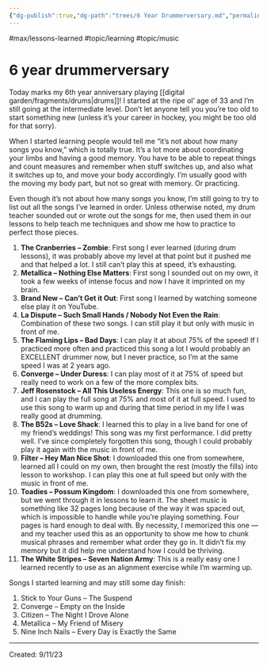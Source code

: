 ```yaml
---
{"dg-publish":true,"dg-path":"trees/6 Year Drummerversary.md","permalink":"/trees/6-year-drummerversary/","created":"2024-12-14T14:17:54.505-05:00","updated":"2025-01-31T23:04:22.824-05:00"}
---
```



#max/lessons-learned #topic/learning #topic/music 
# 6 year drummerversary

Today marks my 6th year anniversary playing [[digital garden/fragments/drums\|drums]]! I started at the ripe ol’ age of 33 and I’m still going at the intermediate level. Don’t let anyone tell you you’re too old to start something new (unless it’s your career in hockey, you might be too old for that sorry).

When I started learning people would tell me “it’s not about how many songs you know,” which is totally true. It’s a lot more about coordinating your limbs and having a good memory. You have to be able to repeat things and count measures and remember when stuff switches up, and also what it switches up to, and move your body accordingly. I’m usually good with the moving my body part, but not so great with memory. Or practicing.

Even though it’s not about how many songs you know, I’m still going to try to list out all the songs I’ve learned in order. Unless otherwise noted, my drum teacher sounded out or wrote out the songs for me, then used them in our lessons to help teach me techniques and show me how to practice to perfect those pieces.

1. **The Cranberries – Zombie**: First song I ever learned (during drum lessons), it was probably above my level at that point but it pushed me and that helped a lot. I still can’t play this at speed, it’s exhausting.
2. **Metallica – Nothing Else Matters**: First song I sounded out on my own, it took a few weeks of intense focus and now I have it imprinted on my brain.
3. **Brand New – Can’t Get it Out**: First song I learned by watching someone else play it on YouTube.
4. **La Dispute – Such Small Hands / Nobody Not Even the Rain**: Combination of these two songs. I can still play it but only with music in front of me.
5. **The Flaming Lips – Bad Days**: I can play it at about 75% of the speed! If I practiced more often and practiced this song a lot I would probably an EXCELLENT drummer now, but I never practice, so I’m at the same speed I was at 2 years ago.
6. **Converge – Under Duress**: I can play most of it at 75% of speed but really need to work on a few of the more complex bits.
7. **Jeff Rosenstock – All This Useless Energy**: This one is so much fun, and I can play the full song at 75% and most of it at full speed. I used to use this song to warm up and during that time period in my life I was really good at drumming.
8. **The B52s – Love Shack**: I learned this to play in a live band for one of my friend’s weddings! This song was my first performance. I did pretty well. I’ve since completely forgotten this song, though I could probably play it again with the music in front of me.
9. **Filter – Hey Man Nice Shot**: I downloaded this one from somewhere, learned all I could on my own, then brought the rest (mostly the fills) into lesson to workshop. I can play this one at full speed but only with the music in front of me.
10. **Toadies – Possum Kingdom**: I downloaded this one from somewhere, but we went through it in lessons to learn it. The sheet music is something like 32 pages long because of the way it was spaced out, which is impossible to handle while you’re playing something. Four pages is hard enough to deal with. By necessity, I memorized this one — and my teacher used this as an opportunity to show me how to chunk musical phrases and remember what order they go in. It didn’t fix my memory but it did help me understand how I could be thriving.
11. **The White Stripes – Seven Nation Army**: This is a really easy one I learned recently to use as an alignment exercise while I’m warming up.

Songs I started learning and may still some day finish:

1. Stick to Your Guns – The Suspend
2. Converge – Empty on the Inside
3. Citizen – The Night I Drove Alone
4. Metallica – My Friend of Misery
5. Nine Inch Nails – Every Day is Exactly the Same

---
Created: 9/11/23
